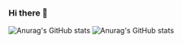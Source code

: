 ### Hi there 👋
![Anurag's GitHub stats](https://github-readme-stats.vercel.app/api?username=lakhaladnane&show=reviews)
![Anurag's GitHub stats](https://github-readme-stats.vercel.app/api?username=lakhaladnane&show_icons=true&theme=radical)
<!--
**lakhaladnane/lakhaladnane** is a ✨ _special_ ✨ repository because its `README.md` (this file) appears on your GitHub profile.
![Adnane's GitHub stats](https://github-readme-stats.vercel.app/api?username=lakhaladnane&show_icons=true)
Here are some ideas to get you started:

- 🔭 I’m currently working on ...
- 🌱 I’m currently learning ...
- 👯 I’m looking to collaborate on ...
- 🤔 I’m looking for help with ...
- 💬 Ask me about ...
- 📫 How to reach me: ...
- 😄 Pronouns: ...
- ⚡ Fun fact: ...
-->
